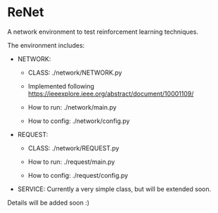 # ReNet
A network environment to test reinforcement learning techniques.

The environment includes:

- NETWORK:

    - CLASS: ./network/NETWORK.py

    - Implemented following https://ieeexplore.ieee.org/abstract/document/10001109/

    - How to run: ./network/main.py

    - How to config: ./network/config.py

- REQUEST:

    - CLASS: ./network/REQUEST.py

    - How to run: ./request/main.py

    - How to config: ./request/config.py

- SERVICE: Currently a very simple class, but will be extended soon. 

Details will be added soon :)
